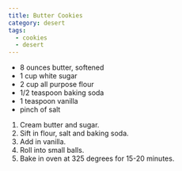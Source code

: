 ```yaml
---
title: Butter Cookies
category: desert
tags:
  - cookies
  - desert
---
```


- 8 ounces butter, softened
- 1 cup white sugar
- 2 cup all purpose flour
- 1/2 teaspoon baking soda
- 1 teaspoon vanilla
- pinch of salt

1. Cream butter and sugar.
2. Sift in flour, salt and baking soda.
3. Add in vanilla.
4. Roll into small balls.
5. Bake in oven at 325 degrees for 15-20 minutes.
